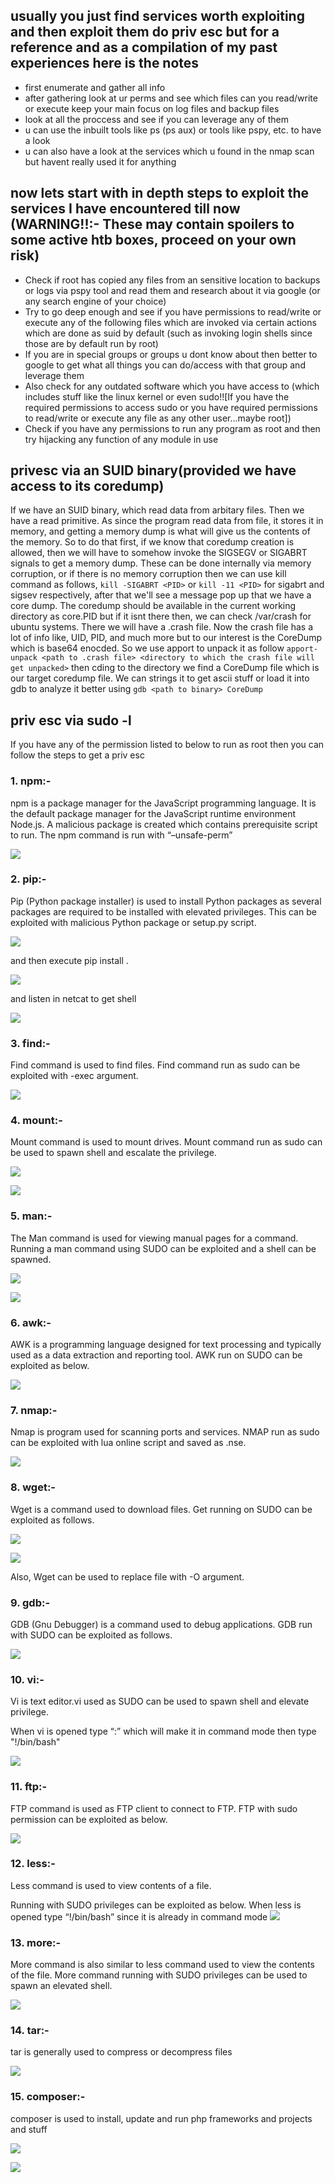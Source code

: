 ## usually you just find services worth exploiting and then exploit them do priv esc but for a reference and as a compilation of my past experiences here is the notes
- first enumerate and gather all info
- after gathering look at ur perms and see which files can you read/write or execute keep your main focus on log files and backup files
- look at all the proccess and see if you can leverage any of them
- u can use the inbuilt tools like ps (ps aux) or tools like pspy, etc. to have a look 
- u can also have a look at the services which u found in the nmap scan but havent really used it for anything
## now lets start with in depth steps to exploit the services I have encountered till now (WARNING!!:- These may contain spoilers to some active htb boxes, proceed on your own risk)
- Check if root has copied any files from an sensitive location to backups or logs via pspy tool and read them and research about it via google (or any search engine of your choice)
- Try to go deep enough and see if you have permissions to read/write or execute any of the following files which are invoked via certain actions which are done as suid by default (such as invoking login shells since those are by default run by root)
- If you are in special groups or groups u dont know about then better to google to get what all things you can do/access with that group and leverage them
- Also check for any outdated software which you have access to (which includes stuff like the linux kernel or even sudo!![If you have the required permissions to access sudo or you have required permissions to read/write or execute any file as any other user...maybe root])
- Check if you have any permissions to run any program as root and then try hijacking any function of any module in use 

## privesc via an SUID binary(provided we have access to its coredump)
If we have an SUID binary, which read data from arbitary files. Then we have a read primitive. As since the program read data from file, it stores it in memory, and getting a memory dump is what will give us the contents of the memory. So to do that first, if we know that coredump creation is allowed, then we will have to somehow invoke the SIGSEGV or SIGABRT signals to get a memory dump. These can be done internally via memory corruption, or if there is no memory corruption then we can use kill command as follows, `kill -SIGABRT <PID>` or `kill -11 <PID>` for sigabrt and sigsev respectively, after that we'll see a message pop up that we have a core dump. The coredump should be available in the current working directory as core.PID but if it isnt there then, we can check /var/crash for ubuntu systems. There we will have a .crash file. Now the crash file has a lot of info like, UID, PID, and much more but to our interest is the CoreDump which is base64 enocded. So we use apport to unpack it as follow `apport-unpack <path to .crash file> <directory to which the crash file will get unpacked>` then cding to the directory we find a CoreDump file which is our target coredump file. We can strings it to get ascii stuff or load it into gdb to analyze it better using `gdb <path to binary> CoreDump`
## priv esc via sudo -l
If you have any of the permission listed to below to run as root then you can follow the steps to get a priv esc
### 1. npm:-
npm is a package manager for the JavaScript programming language. It is the default package manager for the JavaScript runtime environment Node.js. A malicious package is created which contains prerequisite script to run. The npm command is run with “–unsafe-perm”

![](https://hakin9.org/wp-content/uploads/2018/09/image37.png)

### 2. pip:-
Pip (Python package installer) is used to install Python packages as several packages are required to be installed with elevated privileges. This can be exploited with malicious Python package or setup.py script.

![](https://hakin9.org/wp-content/uploads/2018/09/image41.png)

and then execute pip install .

![](https://hakin9.org/wp-content/uploads/2018/09/image40.png)

and listen in netcat to get shell

![](https://hakin9.org/wp-content/uploads/2018/09/image43.png)

### 3. find:-
Find command is used to find files. Find command run as sudo can be exploited with -exec argument.

![](https://hakin9.org/wp-content/uploads/2018/09/image42.png)

### 4. mount:-
Mount command is used to mount drives. Mount command run as sudo can be used to spawn shell and escalate the privilege.

![](https://hakin9.org/wp-content/uploads/2018/09/image46.png)

![](https://hakin9.org/wp-content/uploads/2018/09/image45.png)

### 5. man:-
The Man command is used for viewing manual pages for a command. Running a man command using SUDO can be exploited and a shell can be spawned.

![](https://hakin9.org/wp-content/uploads/2018/09/image49.png)

![](https://hakin9.org/wp-content/uploads/2018/09/image47.png)

### 6. awk:-
AWK is a programming language designed for text processing and typically used as a data extraction and reporting tool. AWK run on SUDO can be exploited as below.

![](https://hakin9.org/wp-content/uploads/2018/09/image48.png)

### 7. nmap:-
Nmap is program used for scanning ports and services. NMAP run as sudo can be exploited with lua online script and saved as .nse.

![](https://hakin9.org/wp-content/uploads/2018/09/image50.png)

### 8. wget:-
Wget is a command used to download files. Get running on SUDO can be exploited as follows.
 
![](https://hakin9.org/wp-content/uploads/2018/09/image51.png)

![](https://hakin9.org/wp-content/uploads/2018/09/image52.png)
 
Also, Wget can be used to replace file with -O argument. 
### 9.  gdb:-
GDB (Gnu Debugger) is a command used to debug applications. GDB run with SUDO can be exploited as follows.

![](https://hakin9.org/wp-content/uploads/2018/09/image53.png)

### 10. vi:-
Vi is text editor.vi used as SUDO can be used to spawn shell and elevate privilege.

When vi is opened type “:” which will make it in command mode then type "!/bin/bash"

![](https://hakin9.org/wp-content/uploads/2018/09/image54.png)

### 11. ftp:-
FTP command is used as FTP client to connect to FTP. FTP with sudo permission can be exploited as below.

![](https://hakin9.org/wp-content/uploads/2018/09/image55.png)

### 12. less:-
Less command is used to view contents of a file.

Running with SUDO privileges can be exploited as below.
When less is opened type “!/bin/bash” since it is already in command mode 
![](https://hakin9.org/wp-content/uploads/2018/09/image56.png)

### 13. more:-
More command is also similar to less command used to view the contents of the file. More command running with SUDO privileges can be used to spawn an elevated shell.

![](https://hakin9.org/wp-content/uploads/2018/09/image57.png)

### 14. tar:-
tar is generally used to compress or decompress files

![](https://hakin9.org/wp-content/uploads/2018/09/image28.png)

### 15. composer:-
composer is used to install, update and run php frameworks and projects and stuff

![](https://hakin9.org/wp-content/uploads/2018/09/image30.jpeg)

![](https://hakin9.org/wp-content/uploads/2018/09/image31.jpeg)
 
